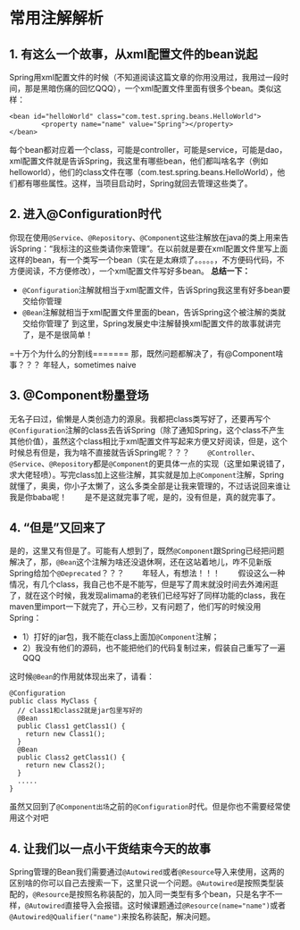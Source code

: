 # 常用注解解析

## 1. 有这么一个故事，从xml配置文件的bean说起

Spring用xml配置文件的时候（不知道阅读这篇文章的你用没用过，我用过一段时间，那是黑暗伤痛的回忆QQQ），一个xml配置文件里面有很多个bean。类似这样：

```
<bean id="helloWorld" class="com.test.spring.beans.HelloWorld">
        <property name="name" value="Spring"></property>
</bean>
```

每个bean都对应着一个class，可能是controller，可能是service，可能是dao，xml配置文件就是告诉Spring，我这里有哪些bean，他们都叫啥名字（例如helloworld），他们的class文件在哪（com.test.spring.beans.HelloWorld），他们都有哪些属性。这样，当项目启动时，Spring就回去管理这些类了。

## 2. 进入@Configuration时代

你现在使用`@Service`、`@Repository`、`@Component`这些注解放在java的类上用来告诉Spring：“我标注的这些类请你来管理”。在以前就是要在xml配置文件里写上面这样的bean，有一个类写一个bean（实在是太麻烦了。。。。。，不方便码代码，不方便阅读，不方便修改），一个xml配置文件写好多bean。
**总结一下：**

- `@Configuration`注解就相当于xml配置文件，告诉Spring我这里有好多bean要交给你管理
- `@Bean`注解就相当于xml配置文件里面的bean，告诉Spring这个被注解的类就交给你管理了
到这里，Spring发展史中注解替换xml配置文件的故事就讲完了，是不是很简单！

=十万个为什么的分割线=======
那，既然问题都解决了，有@Component啥事？？？
年轻人，sometimes naive

## 3. @Component粉墨登场

无名子曰过，偷懒是人类创造力的源泉。我都把class类写好了，还要再写个`@Configuration`注解的class去告诉Spring（除了通知Spring，这个class不产生其他价值），虽然这个class相比于xml配置文件写起来方便又好阅读，但是，这个时候总有但是，我为啥不直接就告诉Spring呢？？？
  `@Controller`、`@Service`、`@Repository`都是`@Component`的更具体一点的实现（这里如果说错了，求大佬轻喷）。写完class加上这些注解，其实就是加上`@Component`注解，Spring就懂了，奥奥，你小子太懒了，这么多类全部是让我来管理的，不过话说回来谁让我是你baba呢！
  是不是这就完事了呢，是的，没有但是，真的就完事了。

## 4. “但是”又回来了

是的，这里又有但是了。可能有人想到了，既然`@Component`跟Spring已经把问题解决了，那，`@Bean`这个注解为啥还没退休啊，还在这站着地儿，咋不见新版Spring给加个`@Deprecated`？？？
  年轻人，有想法！！！
  假设这么一种情况，有几个class，我自己也不是不能写，但是写了周末就没时间去外滩闲逛了，就在这个时候，我发现alimama的老铁们已经写好了同样功能的class，我在maven里import一下就完了，开心三秒，又有问题了，他们写的时候没用Spring：

- 1）打好的jar包，我不能在class上面加`@Component`注解；
- 2）我没有他们的源码，也不能把他们的代码复制过来，假装自己重写了一遍QQQ

这时候`@Bean`的作用就体现出来了，请看：

```
@Configuration
public class MyClass {
  // class1和class2就是jar包里写好的
  @Bean
  public Class1 getClass1() {
    return new Class1();
  }
  @Bean
  public Class2 getClass1() {
    return new Class2();
  }
  .....
}
```

虽然又回到了`@Component出场`之前的`@Configuration`时代。但是你也不需要经常使用这个对吧

## 4. 让我们以一点小干货结束今天的故事

Spring管理的Bean我们需要通过`@Autowired`或者`@Resource`导入来使用，这两的区别啥的你可以自己去搜索一下，这里只说一个问题。`@Autowired`是按照类型装配的，`@Resource`是按照名称装配的，加入同一类型有多个bean，只是名字不一样，`@Autowired`直接导入会报错。这时候课题通过`@Resource(name="name")`或者`@Autowired@Qualifier("name")`来按名称装配，解决问题。
